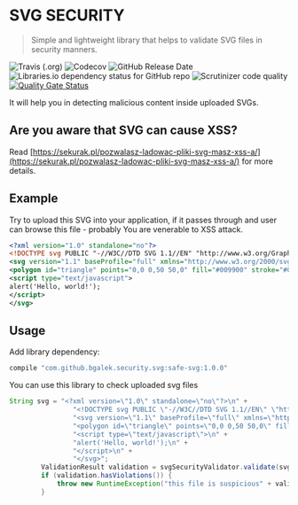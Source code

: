 # SVG SECURITY
> Simple and lightweight library that helps to validate SVG files in security manners. 

![Travis (.org)](https://img.shields.io/travis/bgalek/safe-svg.svg?style=flat-square) 
![Codecov](https://img.shields.io/codecov/c/github/bgalek/safe-svg.svg?style=flat-square)
![GitHub Release Date](https://img.shields.io/github/release-date/bgalek/safe-svg.svg?style=flat-square)
![Libraries.io dependency status for GitHub repo](https://img.shields.io/librariesio/github/bgalek/safe-svg.svg?style=flat-square)
![Scrutinizer code quality](https://img.shields.io/scrutinizer/g/bgalek/safe-svg.svg?style=flat-square)
[![Quality Gate Status](https://sonarcloud.io/api/project_badges/measure?project=bgalek_safe-svg&metric=alert_status)](https://sonarcloud.io/dashboard?id=bgalek_safe-svg)

It will help you in detecting malicious content inside uploaded SVGs.

## Are you aware that SVG can cause XSS?

Read [https://sekurak.pl/pozwalasz-ladowac-pliki-svg-masz-xss-a/](https://sekurak.pl/pozwalasz-ladowac-pliki-svg-masz-xss-a/) for more details.

## Example

Try to upload this SVG into your application, if it passes through and user can browse this file - probably You are venerable to XSS attack.  

```xml
<?xml version="1.0" standalone="no"?>
<!DOCTYPE svg PUBLIC "-//W3C//DTD SVG 1.1//EN" "http://www.w3.org/Graphics/SVG/1.1/DTD/svg11.dtd">
<svg version="1.1" baseProfile="full" xmlns="http://www.w3.org/2000/svg">
<polygon id="triangle" points="0,0 0,50 50,0" fill="#009900" stroke="#004400"/>
<script type="text/javascript">
alert('Hello, world!');
</script>
</svg>
```

## Usage

Add library dependency:
```groovy
compile "com.github.bgalek.security.svg:safe-svg:1.0.0"
```

You can use this library to check uploaded svg files

```java
String svg = "<?xml version=\"1.0\" standalone=\"no\"?>\n" +
                "<!DOCTYPE svg PUBLIC \"-//W3C//DTD SVG 1.1//EN\" \"http://www.w3.org/Graphics/SVG/1.1/DTD/svg11.dtd\">\n" +
                "<svg version=\"1.1\" baseProfile=\"full\" xmlns=\"http://www.w3.org/2000/svg\">\n" +
                "<polygon id=\"triangle\" points=\"0,0 0,50 50,0\" fill=\"#009900\" stroke=\"#004400\"/>\n" +
                "<script type=\"text/javascript\">\n" +
                "alert('Hello, world!');\n" +
                "</script>\n" +
                "</svg>";
        ValidationResult validation = svgSecurityValidator.validate(svg);
        if (validation.hasViolations()) {
            throw new RuntimeException("this file is suspicious" + validation.getOffendingElements());
        }
```
